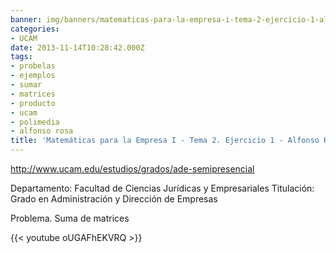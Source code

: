```yaml
---
banner: img/banners/matematicas-para-la-empresa-i-tema-2-ejercicio-1-alfonso-rosa.jpg
categories:
- UCAM
date: 2013-11-14T10:28:42.000Z
tags:
- probelas
- ejemplos
- sumar
- matrices
- producto
- ucam
- polimedia
- alfonso rosa
title: 'Matemáticas para la Empresa I - Tema 2. Ejercicio 1 - Alfonso Rosa'
---
```


http://www.ucam.edu/estudios/grados/ade-semipresencial

Departamento: Facultad de Ciencias Jurídicas y Empresariales
Titulación: Grado en Administración y Dirección de Empresas

Problema. Suma de matrices

{{< youtube oUGAFhEKVRQ >}}
